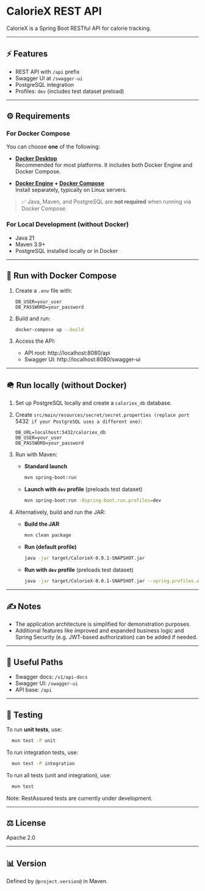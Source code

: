 # CalorieX REST API

CalorieX is a Spring Boot RESTful API for calorie tracking.

---

## ⚡ Features
- REST API with `/api` prefix
- Swagger UI at `/swagger-ui`
- PostgreSQL integration
- Profiles: `dev` (includes test dataset preload)

---

## ⚙ Requirements

### For Docker Compose

You can choose **one** of the following:

- **[Docker Desktop](https://www.docker.com)**  
  Recommended for most platforms. It includes both Docker Engine and Docker Compose.


- **[Docker Engine](https://docs.docker.com/engine/install/) + [Docker Compose](https://docs.docker.com/compose/)**  
  Install separately, typically on Linux servers.

> ✅ Java, Maven, and PostgreSQL are **not required** when running via Docker Compose.

### For Local Development (without Docker)
- Java 21
- Maven 3.9+
- PostgreSQL installed locally or in Docker

---

## 🚀 Run with Docker Compose

1. Create a `.env` file with:
   ```env
   DB_USER=your_user
   DB_PASSWORD=your_password
   ```

2. Build and run:
   ```bash
   docker-compose up --build
   ```

3. Access the API:
    - API root: http://localhost:8080/api
    - Swagger UI: http://localhost:8080/swagger-ui

---

## 🪖 Run locally (without Docker)

1. Set up PostgreSQL locally and create a `caloriex_db` database.

2. Create `src/main/resources/secret/secret.properties (replace port `5432` if your PostgreSQL uses a different one)`:
   ```properties
   DB_URL=localhost:5432/caloriex_db
   DB_USER=your_user
   DB_PASSWORD=your_password
   ```

3. Run with Maven:
    - **Standard launch**
      ```bash
      mvn spring-boot:run
      ```  

    - **Launch with `dev` profile** (preloads test dataset)
      ```bash
      mvn spring-boot:run -Dspring-boot.run.profiles=dev
      ```  

4. Alternatively, build and run the JAR:
    - **Build the JAR**
      ```bash  
      mvn clean package  
      ```  

    - **Run (default profile)**
      ```bash  
      java -jar target/CalorieX-0.0.1-SNAPSHOT.jar  
      ```  

    - **Run with `dev` profile** (preloads test dataset)
      ```bash  
      java -jar target/CalorieX-0.0.1-SNAPSHOT.jar --spring.profiles.active=dev  
      ```  

---

## ✍ Notes
- The application architecture is simplified for demonstration purposes.
- Additional features like improved and expanded business logic and Spring Security (e.g. JWT-based authorization) can be added if needed.

---

## 📄 Useful Paths
- Swagger docs: `/v1/api-docs`
- Swagger UI: `/swagger-ui`
- API base: `/api`

---

## 🧪 Testing

To run **unit tests**, use:
```bash  
  mvn test -P unit
```
To run integration tests, use:
```bash  
  mvn test -P integration
```
To run all tests (unit and integration), use:
```bash  
  mvn test
```

Note: RestAssured tests are currently under development.

---

## ⚖ License
Apache 2.0

---

## 📊 Version
Defined by `@project.version@` in Maven.

